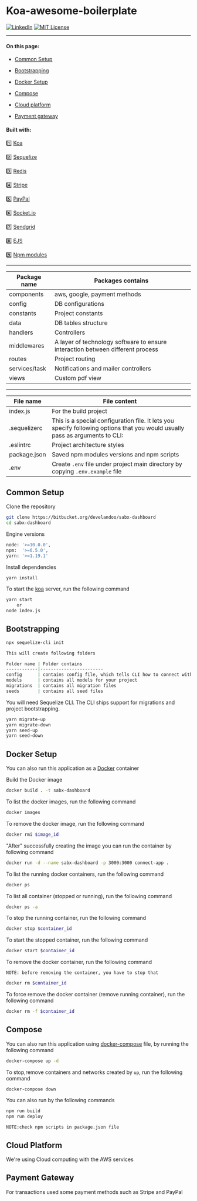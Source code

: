 Koa-awesome-boilerplate
====================

[![LinkedIn][linkedin-shield]][linkedin-url]
[![MIT License][license-shield]][license-url]

-------------------------------------------

#### On this page:

* [Common Setup](#markdown-header-common-setup)

* [Bootstrapping](#markdown-header-bootstrapping)

* [Docker Setup](#markdown-header-docker-setup)

* [Compose](#markdown-header-compose)

* [Cloud platform](#markdown-header-cloud-platform)

* [Payment gateway](#markdown-header-payment-gateway)

#### Built with:

:one: [Koa](https://koajs.com)

:two: [Sequelize](http://sequelize.org/)

:three: [Redis](https://upstash.com/?gclid=Cj0KCQiA4L2BBhCvARIsAO0SBdYPep1_u1P1S64F9MUXEgzjw_ymwraL0Jd4lrjJHHCLCaIxqjYteQcaAvhtEALw_wcB)

:four: [Stripe](https://stripe.com/)

:five: [PayPal](https://www.paypal.com/ru/home/)

:six: [Socket.io](https://socket.io/)

:seven: [Sendgrid](https://sendgrid.com/solutions/email-api/)

:eight: [EJS](https://ejs.co/)

:nine: [Npm modules](https://www.npmjs.com/)

-------------------------------------------

Package name     | Packages contains
-----------------|----------------------
components       | aws, google, payment methods
config           | DB configurations
constants        | Project constants
data             | DB tables structure
handlers         | Controllers
middlewares      | A layer of technology software to ensure interaction between different process
routes           | Project routing
services/task    | Notifications and mailer controllers
views            | Custom pdf view

-------------------------------------------

File name        | File content
-----------------|------------------------
index.js         | For the build project
.sequelizerc     | This is a special configuration file. It lets you specify following options that you would usually pass as arguments to CLI:
.eslintrc        | Project architecture styles
package.json     | Saved npm modules versions and npm scripts
.env             | Create `.env` file under project main directory by copying `.env.example` file

## Common Setup

Clone the repository

````bash
git clone https://bitbucket.org/develandoo/sabx-dashboard
cd sabx-dashboard
````

Engine versions

````bash
node: '>=10.0.0',
npm:  '>=6.5.0',
yarn: '>=1.19.1'
````

Install dependencies

````bash
yarn install
````

To start the [koa](https://koajs.com/) server, run the following command

````bash
yarn start
    or
node index.js
````

## Bootstrapping

````bash
npx sequelize-cli init

This will create following folders

Folder name | Folder contains
------------|------------------------
config      | contains config file, which tells CLI how to connect with database
models      | contains all models for your project
migrations  | contains all migration files
seeds       | contains all seed files
````

You will need Sequelize CLI. The CLI ships support for migrations and project bootstrapping.

````bash
yarn migrate-up
yarn migrate-down
yarn seed-up
yarn seed-down
````

## Docker Setup

You can also run this application as a [Docker](https://www.docker.com/) container

Build the Docker image

````bash
docker build . -t sabx-dashboard
````

To list the docker images, run the following command

````bash
docker images
````

To remove the docker image, run the following command

````bash
docker rmi $image_id 
````

"After" successfully creating the image you can run the container by following command

````bash
docker run -d --name sabx-dashboard -p 3000:3000 connect-app . 
````

To list the running docker containers, run the following command

````bash
docker ps
````

To list all container (stopped or running), run the following command

````bash
docker ps -a
````

To stop the running container, run the following command

````bash
docker stop $container_id
````

To start the stopped container, run the following command

````bash
docker start $container_id
````

To remove the docker container, run the following command

`NOTE: before removing the container, you have to stop that`

````bash
docker rm $container_id 
````

To force remove the docker container (remove running container), run the following command

````bash
docker rm -f $container_id 
````

## Compose

You can also run this application using [docker-compose](https://docs.docker.com/compose/) file, by running the
following command

````bash
docker-compose up -d 
````

To stop,remove containers and networks created by `up`, run the following command

````bash
docker-compose down
````

You can also run by the following commands

````bash
npm run build
npm run deploy
````

`NOTE:check npm scripts in package.json file`

## Cloud Platform

We're using Cloud computing with the AWS services

## Payment Gateway

For transactions used some payment methods such as Stripe and PayPal

[linkedin-shield]: https://img.shields.io/badge/-LinkedIn-black.svg?style=for-the-badge&logo=linkedin&colorB=blue
[linkedin-url]: https://linkedin.com/in/artash-mardoyan/
[license-shield]: https://img.shields.io/github/license/othneildrew/Best-README-Template.svg?style=for-the-badge
[license-url]: https://bitbucket.org/develandoo/sabx-dashboard/src/local/LICENSE.txt

